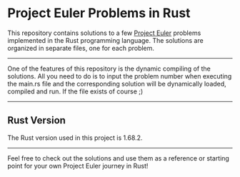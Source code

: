 # Project Euler Problems in Rust

This repository contains solutions to a few <ins>Project Euler</ins> problems implemented in the Rust programming language.
The solutions are organized in separate files, one for each problem.

---

One of the features of this repository is the dynamic compiling of the solutions. All you need to do is to input the problem number when executing the main.rs file and the corresponding solution will be dynamically loaded, compiled and run. If the file exists of course ;)

---

## Rust Version

The Rust version used in this project is 1.68.2.


---

Feel free to check out the solutions and use them as a reference or starting point for your own Project Euler journey in Rust!